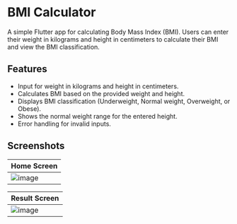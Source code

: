# BMI Calculator

A simple Flutter app for calculating Body Mass Index (BMI). Users can enter their weight in kilograms and height in centimeters to calculate their BMI and view the BMI classification.

## Features

- Input for weight in kilograms and height in centimeters.
- Calculates BMI based on the provided weight and height.
- Displays BMI classification (Underweight, Normal weight, Overweight, or Obese).
- Shows the normal weight range for the entered height.
- Error handling for invalid inputs.

## Screenshots

| Home Screen                                |
|--------------------------------------------|
| ![image](https://github.com/user-attachments/assets/02fb3aa1-42b3-4038-a47c-144ed505b481) |

| Result Screen                                |
|--------------------------------------------|
| ![image](https://github.com/user-attachments/assets/9c1f96b9-2851-4226-826b-1ee8e553da11) |

